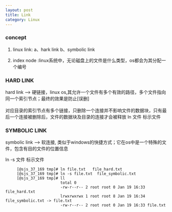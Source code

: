 ```yaml
---
layout: post
title: Link 
category: Linux
---
```

     
###  concept   
1. linux link: a、hark link     b、symbolic link   
    
2. index node :linux系统中，无论磁盘上的文件是什么类型，os都会为其分配一个编号   

   
### HARD LINK    
hard link --> 硬链接，linux os,其允许一个文件有多个有效的路径，多个文件指向同一个索引节点；最终的效果是防止[误删] <br/>    
对应目录的索引节点有多个链接，只删除一个连接并不影响文件的数据块，只有最后一个连接被删除后，文件的数据块及目录的连接才会被释放
ln  文件   标示文件         

### SYMBOLIC LINK   
symbolic link --> 软连接, 类似于windows的快捷方式；它在os中是一个特殊的文件，包含有目的文件的位置信息  

ln -s 文件   标示文件

	     [@sjs_37_169 tmp]# ln file.txt   file_hard.txt
	     [@sjs_37_169 tmp]# ln -s file.txt  file_symbolic.txt
	     [@sjs_37_169 tmp]# ll
	                        total 0
	                        -rw-r--r-- 2 root root 0 Jan 19 16:33 file_hard.txt
	                        lrwxrwxrwx 1 root root 8 Jan 19 16:34 file_symbolic.txt -> file.txt
	                        -rw-r--r-- 2 root root 0 Jan 19 16:33 file.txt


 

 


 
    


 
